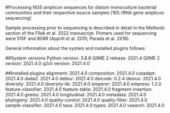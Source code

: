 #Processing NGS amplicon sequences for diatom monoculture bacterial communities and their respective source samples (16S rRNA gene amplicon sequencing)

Sample processing prior to sequencing is described in detail in the Methods section of the FIlek et al. 2022 manuscript. Primers used for sequencing were 515F and 806R (Apprill et al. 2015; Parada et al. 2016).

General information about the system and installed plugins follows:

##System versions
Python version: 3.8.8
QIIME 2 release: 2021.4
QIIME 2 version: 2021.4.0
q2cli version: 2021.4.0

##Installed plugins
alignment: 2021.4.0
composition: 2021.4.0
cutadapt: 2021.4.0
dada2: 2021.4.0
deblur: 2021.4.0
deicode: 0.2.4
demux: 2021.4.0
diversity: 2021.4.0
diversity-lib: 2021.4.0
emperor: 2021.4.0
empress: 1.2.0
feature-classifier: 2021.4.0
feature-table: 2021.4.0
fragment-insertion: 2021.4.0
gneiss: 2021.4.0
longitudinal: 2021.4.0
metadata: 2021.4.0
phylogeny: 2021.4.0
quality-control: 2021.4.0
quality-filter: 2021.4.0
sample-classifier: 2021.4.0
taxa: 2021.4.0
types: 2021.4.0
vsearch: 2021.4.0
